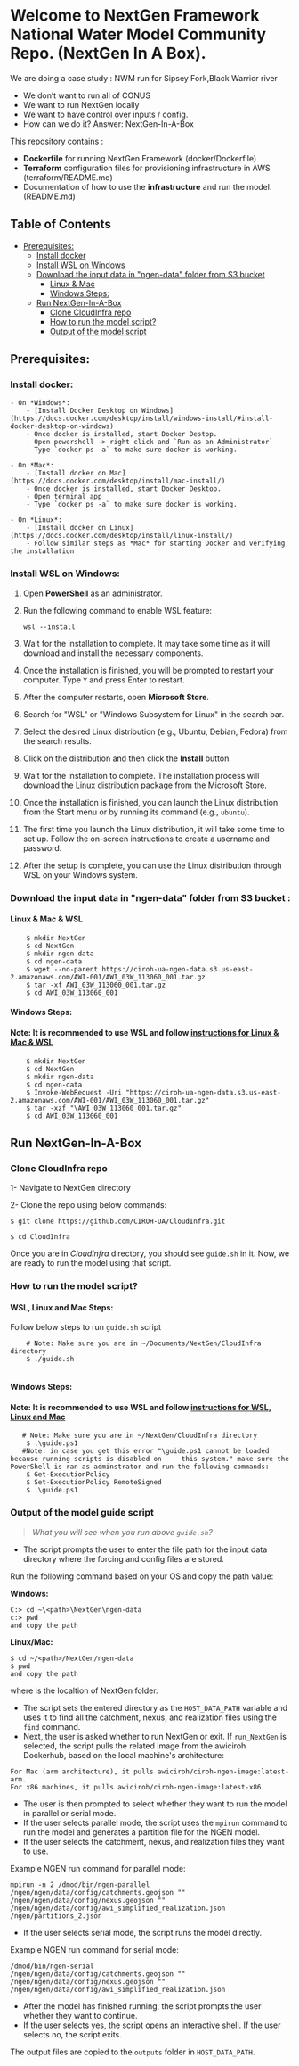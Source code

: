 # Welcome to NextGen Framework National Water Model Community Repo. (NextGen In A Box).

We are doing a case study : NWM run for Sipsey Fork,Black Warrior river
- We don’t want to run all of CONUS
- We want to run NextGen locally
- We want to have control over inputs / config.
- How can we do it? Answer: NextGen-In-A-Box

This repository contains :
- **Dockerfile** for running NextGen Framework (docker/Dockerfile)
- **Terraform** configuration files for provisioning infrastructure in AWS (terraform/README.md)
- Documentation of how to use the **infrastructure** and run the model. (README.md)

## Table of Contents
* [Prerequisites:](#prerequisites-)
    + [Install docker](#install-docker-)
    + [Install WSL on Windows](#Install-WSL-on-Windows-)
    + [Download the input data in "ngen-data" folder from S3 bucket ](#download-the-input-data-in--ngen-data--folder-from-s3-bucket--)
      - [Linux & Mac](#linux---mac)
      - [Windows Steps:](#windows-steps-)
  * [Run NextGen-In-A-Box](#run-nextgen-in-a-box)
    + [Clone CloudInfra repo](#clone-cloudinfra-repo)
    + [How to run the model script?](#how-to-run-the-model-script-)
    + [Output of the model script](#output-of-the-model-script)


## Prerequisites:

### Install docker:
    - On *Windows*:
        - [Install Docker Desktop on Windows](https://docs.docker.com/desktop/install/windows-install/#install-docker-desktop-on-windows)
        - Once docker is installed, start Docker Destop.
        - Open powershell -> right click and `Run as an Administrator` 
        - Type `docker ps -a` to make sure docker is working.
    
    - On *Mac*:
        - [Install docker on Mac](https://docs.docker.com/desktop/install/mac-install/) 
        - Once docker is installed, start Docker Desktop.
        - Open terminal app
        - Type `docker ps -a` to make sure docker is working.
        
    - On *Linux*:
        - [Install docker on Linux](https://docs.docker.com/desktop/install/linux-install/)
        - Follow similar steps as *Mac* for starting Docker and verifying the installation

### Install WSL on Windows:

1. Open **PowerShell** as an administrator.

2. Run the following command to enable WSL feature:
    ```
    wsl --install
    ```

3. Wait for the installation to complete. It may take some time as it will download and install the necessary components.

4. Once the installation is finished, you will be prompted to restart your computer. Type `Y` and press Enter to restart.

5. After the computer restarts, open **Microsoft Store**.

6. Search for "WSL" or "Windows Subsystem for Linux" in the search bar.

7. Select the desired Linux distribution (e.g., Ubuntu, Debian, Fedora) from the search results.

8. Click on the distribution and then click the **Install** button.

9. Wait for the installation to complete. The installation process will download the Linux distribution package from the Microsoft Store.

10. Once the installation is finished, you can launch the Linux distribution from the Start menu or by running its command (e.g., `ubuntu`).

11. The first time you launch the Linux distribution, it will take some time to set up. Follow the on-screen instructions to create a username and password.

12. After the setup is complete, you can use the Linux distribution through WSL on your Windows system.




    
### Download the input data in "ngen-data" folder from S3 bucket :

#### Linux & Mac & WSL

```Linux   
    $ mkdir NextGen
    $ cd NextGen
    $ mkdir ngen-data
    $ cd ngen-data
    $ wget --no-parent https://ciroh-ua-ngen-data.s3.us-east-2.amazonaws.com/AWI-001/AWI_03W_113060_001.tar.gz
    $ tar -xf AWI_03W_113060_001.tar.gz 
    $ cd AWI_03W_113060_001
```


#### Windows Steps:
#### Note: It is recommended to use WSL and follow [instructions for Linux & Mac & WSL](#Linux-&-Mac-&-WSL-)

```Windows  
    $ mkdir NextGen
    $ cd NextGen
    $ mkdir ngen-data
    $ cd ngen-data
    $ Invoke-WebRequest -Uri "https://ciroh-ua-ngen-data.s3.us-east-2.amazonaws.com/AWI-001/AWI_03W_113060_001.tar.gz"
    $ tar -xzf "\AWI_03W_113060_001.tar.gz"
    $ cd AWI_03W_113060_001
```

## Run NextGen-In-A-Box

### Clone CloudInfra repo

1- Navigate to NextGen directory 

2- Clone the repo using below commands:

```
$ git clone https://github.com/CIROH-UA/CloudInfra.git

$ cd CloudInfra
```  
Once you are in *CloudInfra* directory, you should see `guide.sh` in it. Now, we are ready to run the model using that script. 

### How to run the model script?

#### WSL, Linux and Mac Steps:
Follow below steps to run `guide.sh` script 
```
    # Note: Make sure you are in ~/Documents/NextGen/CloudInfra directory
    $ ./guide.sh   
    
```
#### Windows Steps:
#### Note: It is recommended to use WSL and follow [instructions for WSL, Linux and Mac](#WSL,-Linux-and-Mac-Steps:-)
```Windows  
   # Note: Make sure you are in ~/NextGen/CloudInfra directory
    $ .\guide.ps1
   #Note: in case you get this error "\guide.ps1 cannot be loaded because running scripts is disabled on     this system." make sure the PowerShell is ran as adminstrator and run the following commands:
    $ Get-ExecutionPolicy
    $ Set-ExecutionPolicy RemoteSigned
    $ .\guide.ps1
```
### Output of the model guide script

>*What you will see when you run above `guide.sh`?*

- The script prompts the user to enter the file path for the input data directory where the forcing and config files are stored. 

Run the following command based on your OS and copy the path value:

 **Windows:**
```
C:> cd ~\<path>\NextGen\ngen-data
c:> pwd
and copy the path
```

 **Linux/Mac:**
```
$ cd ~/<path>/NextGen/ngen-data
$ pwd
and copy the path

```
where <path> is the localtion of NextGen folder.
    
- The script sets the entered directory as the `HOST_DATA_PATH` variable and uses it to find all the catchment, nexus, and realization files using the `find` command.
- Next, the user is asked whether to run NextGen or exit. If `run_NextGen` is selected, the script pulls the related image from the awiciroh Dockerhub, based on the local machine's architecture:
```
For Mac (arm architecture), it pulls awiciroh/ciroh-ngen-image:latest-arm.
For x86 machines, it pulls awiciroh/ciroh-ngen-image:latest-x86.
```

- The user is then prompted to select whether they want to run the model in parallel or serial mode.
- If the user selects parallel mode, the script uses the `mpirun` command to run the model and generates a partition file for the NGEN model.
- If the user selects the catchment, nexus, and realization files they want to use.

Example NGEN run command for parallel mode: 
```
mpirun -n 2 /dmod/bin/ngen-parallel 
/ngen/ngen/data/config/catchments.geojson "" 
/ngen/ngen/data/config/nexus.geojson "" 
/ngen/ngen/data/config/awi_simplified_realization.json 
/ngen/partitions_2.json
```
- If the user selects serial mode, the script runs the model directly.

Example NGEN run command for serial mode: 
```
/dmod/bin/ngen-serial 
/ngen/ngen/data/config/catchments.geojson "" 
/ngen/ngen/data/config/nexus.geojson "" 
/ngen/ngen/data/config/awi_simplified_realization.json
```
- After the model has finished running, the script prompts the user whether they want to continue.
- If the user selects yes, the script opens an interactive shell. If the user selects no, the script exits.

The output files are copied to the `outputs` folder in `HOST_DATA_PATH`.
